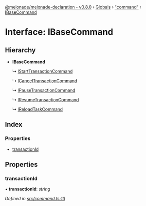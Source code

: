 [@melonade/melonade-declaration - v0.8.0](../README.md) › [Globals](../globals.md) › ["command"](../modules/_command_.md) › [IBaseCommand](_command_.ibasecommand.md)

# Interface: IBaseCommand

## Hierarchy

* **IBaseCommand**

  ↳ [IStartTransactionCommand](_command_.istarttransactioncommand.md)

  ↳ [ICancelTransactionCommand](_command_.icanceltransactioncommand.md)

  ↳ [IPauseTransactionCommand](_command_.ipausetransactioncommand.md)

  ↳ [IResumeTransactionCommand](_command_.iresumetransactioncommand.md)

  ↳ [IReloadTaskCommand](_command_.ireloadtaskcommand.md)

## Index

### Properties

* [transactionId](_command_.ibasecommand.md#transactionid)

## Properties

###  transactionId

• **transactionId**: *string*

*Defined in [src/command.ts:13](https://github.com/devit-tel/melonade-declaration/blob/26b2f11/src/command.ts#L13)*
